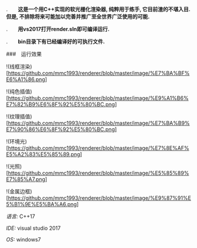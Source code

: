 .　　**这是一个用C++实现的软光栅化渲染器, 纯粹用于练手, 它目前渣的不堪入目. 但是, 不排除将来可能加以完善并推广至全世界广泛使用的可能.**

.　　**用vs2017打开render.sln即可编译运行.**

.　　**bin目录下有已经编译好的可执行文件.**

###　运行效果

!(线框渲染)[https://github.com/mmc1993/renderer/blob/master/image/%E7%BA%BF%E6%A1%86.png]

!(纯色插值)[https://github.com/mmc1993/renderer/blob/master/image/%E9%A1%B6%E7%82%B9%E6%8F%92%E5%80%BC.png]

!(纹理插值)[https://github.com/mmc1993/renderer/blob/master/image/%E7%BA%B9%E7%90%86%E6%8F%92%E5%80%BC.png]

!(环境光)[https://github.com/mmc1993/renderer/blob/master/image/%E7%8E%AF%E5%A2%83%E5%85%89.png]

!(光照)[https://github.com/mmc1993/renderer/blob/master/image/%E5%85%89%E7%85%A7.png]

!(金属边框)[https://github.com/mmc1993/renderer/blob/master/image/%E9%87%91%E5%B1%9E%E5%BA%A6.png]

*语言:* C++17

*IDE:* visual studio 2017

*OS:* windows7
